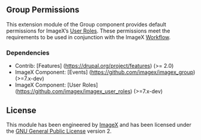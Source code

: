 ## Group Permissions

This extension module of the Group component provides default permissions for ImageX’s [User Roles](http://github.com/imagex/imagex_user_roles). These permissions meet the  requirements to be used in conjunction with the ImageX [Workflow](http://github.com/imagex/imagex_workflow).
 
### Dependencies

* Contrib: [Features] (https://drupal.org/project/features)  (>= 2.0)
* ImageX Component: [Events] (https://github.com/imagex/imagex_group) (>=7.x-dev)
* ImageX Component: [User Roles] (https://github.com/imagex/imagex_user_roles) (>=7.x-dev)

## License

This module has been engineered by [ImageX](http://www.imagexmedia.com) and has been licensed under the [GNU General Public License](http://www.gnu.org/licenses/gpl-2.0.html) version 2.

